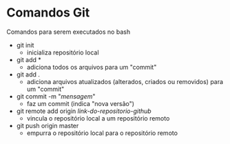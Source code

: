 # Comandos Git

Comandos para serem executados no bash



- git init
  - inicializa repositório local
- git add *
  - adiciona todos os arquivos para um "commit"
- git add .
  - adiciona arquivos atualizados (alterados, criados ou removidos) para um "commit"
- git commit -m "*mensagem*"
  - faz um commit (indica "nova versão")
- git remote add origin *link-do-repositorio-github*
  - vincula o repositório local a um repositório remoto
- git push origin master
  - empurra o repositório local para o repositório remoto

